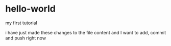 # hello-world
my first tutorial

i have just made these changes to the file content and I want to add, commit and push right now
